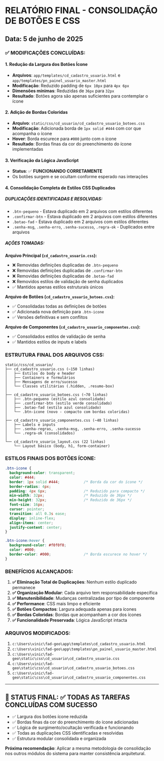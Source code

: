 # RELATÓRIO FINAL - CONSOLIDAÇÃO DE BOTÕES E CSS

## Data: 5 de junho de 2025

### ✅ MODIFICAÇÕES CONCLUÍDAS:

#### 1. **Redução da Largura dos Botões Ícone**
   - **Arquivos**: `app/templates/cd_cadastro_usuario.html` e `app/templates/pn_painel_usuario_master.html`
   - **Modificação**: Reduzido padding de `6px 10px` para `4px 6px`
   - **Dimensões mínimas**: Reduzidas de `36px` para `32px`
   - **Resultado**: Botões agora são apenas suficientes para contemplar o ícone

#### 2. **Adição de Bordas Coloridas**
   - **Arquivo**: `static/css/cd_usuario/cd_cadastro_usuario_botoes.css`
   - **Modificação**: Adicionada borda de `1px solid #444` com cor que acompanha o ícone
   - **Hover**: Borda escurece para `#000` junto com o ícone
   - **Resultado**: Bordas finas da cor do preenchimento do ícone implementadas

#### 3. **Verificação da Lógica JavaScript**
   - **Status**: ✅ **FUNCIONANDO CORRETAMENTE**
   - Os botões surgem e se ocultam conforme esperado nas interações

#### 4. **Consolidação Completa de Estilos CSS Duplicados**

##### **DUPLICAÇÕES IDENTIFICADAS E RESOLVIDAS:**
   - `.btn-pequeno` - Estava duplicado em 2 arquivos com estilos diferentes
   - `.confirmar-btn` - Estava duplicado em 2 arquivos com estilos diferentes  
   - `.botao-fad` - Estava duplicado em 2 arquivos com estilos diferentes
   - `.senha-msg`, `.senha-erro`, `.senha-sucesso`, `.regra-ok` - Duplicados entre arquivos

##### **AÇÕES TOMADAS:**

**Arquivo Principal (`cd_cadastro_usuario.css`):**
   - ❌ Removidas definições duplicadas de `.btn-pequeno`
   - ❌ Removidas definições duplicadas de `.confirmar-btn`
   - ❌ Removidas definições duplicadas de `.botao-fad`
   - ❌ Removidos estilos de validação de senha duplicados
   - ✅ Mantidos apenas estilos estruturais únicos

**Arquivo de Botões (`cd_cadastro_usuario_botoes.css`):**
   - ✅ Consolidadas todas as definições de botões
   - ✅ Adicionada nova definição para `.btn-icone`
   - ✅ Versões definitivas e sem conflitos

**Arquivo de Componentes (`cd_cadastro_usuario_componentes.css`):**
   - ✅ Consolidados estilos de validação de senha
   - ✅ Mantidos estilos de inputs e labels

### ESTRUTURA FINAL DOS ARQUIVOS CSS:

```
static/css/cd_usuario/
├── cd_cadastro_usuario.css (~150 linhas)
│   ├── Estilos do body e header
│   ├── Containers e formulários
│   ├── Mensagens de erro/sucesso
│   └── Classes utilitárias (.hidden, .resumo-box)
│
├── cd_cadastro_usuario_botoes.css (~70 linhas)
│   ├── .btn-pequeno (estilo azul consolidado)
│   ├── .confirmar-btn (estilo verde consolidado)
│   ├── .botao-fad (estilo azul consolidado)
│   └── .btn-icone (novo - compacto com bordas coloridas)
│
├── cd_cadastro_usuario_componentes.css (~40 linhas)
│   ├── Labels e inputs
│   ├── .senha-regras, .senha-msg, .senha-erro, .senha-sucesso
│   └── .regra-ok (consolidados)
│
└── cd_cadastro_usuario_layout.css (22 linhas)
    └── Layout básico (body, h1, form-container)
```

### ESTILOS FINAIS DOS BOTÕES ÍCONE:

```css
.btn-icone {
  background-color: transparent;
  color: #444;
  border: 1px solid #444;           /* Borda da cor do ícone */
  border-radius: 4px;
  padding: 4px 6px;                 /* Reduzido para compacto */
  min-width: 32px;                  /* Reduzido de 36px */
  min-height: 32px;                 /* Reduzido de 36px */
  font-size: 16px;
  cursor: pointer;
  transition: all 0.3s ease;
  display: inline-flex;
  align-items: center;
  justify-content: center;
}

.btn-icone:hover {
  background-color: #f0f0f0;
  color: #000;
  border-color: #000;               /* Borda escurece no hover */
}
```

### BENEFÍCIOS ALCANÇADOS:

1. **✅ Eliminação Total de Duplicações**: Nenhum estilo duplicado permanece
2. **✅ Organização Modular**: Cada arquivo tem responsabilidade específica
3. **✅ Manutenibilidade**: Mudanças centralizadas por tipo de componente
4. **✅ Performance**: CSS mais limpo e eficiente
5. **✅ Botões Compactos**: Largura adequada apenas para ícones
6. **✅ Bordas Coloridas**: Bordas que acompanham a cor dos ícones
7. **✅ Funcionalidade Preservada**: Lógica JavaScript intacta

### ARQUIVOS MODIFICADOS:

1. `c:\Users\vinic\fad-geo\app\templates\cd_cadastro_usuario.html`
2. `c:\Users\vinic\fad-geo\app\templates\pn_painel_usuario_master.html`
3. `c:\Users\vinic\fad-geo\static\css\cd_usuario\cd_cadastro_usuario.css`
4. `c:\Users\vinic\fad-geo\static\css\cd_usuario\cd_cadastro_usuario_botoes.css`
5. `c:\Users\vinic\fad-geo\static\css\cd_usuario\cd_cadastro_usuario_componentes.css`

---

## 🎯 **STATUS FINAL: ✅ TODAS AS TAREFAS CONCLUÍDAS COM SUCESSO**

- ✅ Largura dos botões ícone reduzida
- ✅ Bordas finas da cor do preenchimento do ícone adicionadas
- ✅ Lógica de surgimento/ocultação verificada e funcionando
- ✅ Todas as duplicações CSS identificadas e resolvidas
- ✅ Estrutura modular consolidada e organizada

**Próxima recomendação**: Aplicar a mesma metodologia de consolidação nos outros módulos do sistema para manter consistência arquitetural.

